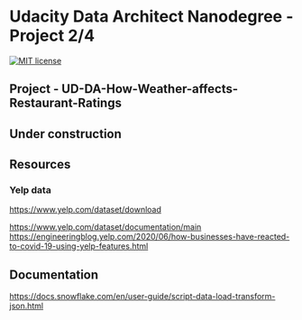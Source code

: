 # Udacity Data Architect Nanodegree - Project 2/4
[![MIT license](https://img.shields.io/badge/License-MIT-blue.svg?style=flat-square&logo=Microsoft-Academic)](https://lbesson.mit-license.org/)

## Project - UD-DA-How-Weather-affects-Restaurant-Ratings

## Under construction


## Resources

### Yelp data
https://www.yelp.com/dataset/download

https://www.yelp.com/dataset/documentation/main
https://engineeringblog.yelp.com/2020/06/how-businesses-have-reacted-to-covid-19-using-yelp-features.html


## Documentation

https://docs.snowflake.com/en/user-guide/script-data-load-transform-json.html
